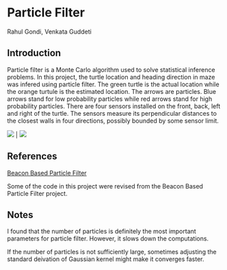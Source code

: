 # Particle Filter

Rahul Gondi, Venkata Guddeti

## Introduction

Particle filter is a Monte Carlo algorithm used to solve statistical inference problems. In this project, the turtle location and heading direction in maze was infered using particle filter. The green turtle is the actual location while the orange turtule is the estimated location. The arrows are particles. Blue arrows stand for low probability particles while red arrows stand for high probability particles. There are four sensors installed on the front, back, left and right of the turtle. The sensors measure its perpendicular distances to the closest walls in four directions, possibly bounded by some sensor limit. 


![](figures/particle_filter_start.png)  |  ![](figures/particle_filter_converged.png) 


## References

[Beacon Based Particle Filter](https://github.com/mjl/particle_filter_demo)

Some of the code in this project were revised from the Beacon Based Particle Filter project.


## Notes

I found that the number of particles is definitely the most important parameters for particle filter. However, it slows down the computations.

If the number of particles is not sufficiently large, sometimes adjusting the standard deivation of Gaussian kernel might make it converges faster.


